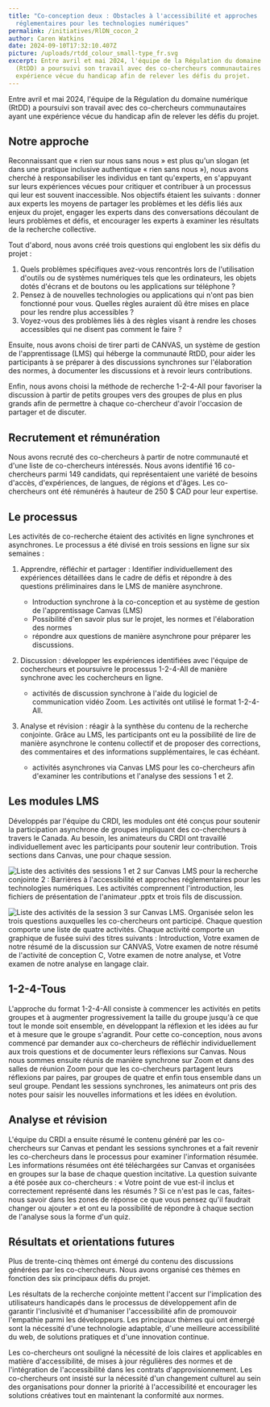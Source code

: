 ```yaml
---
title: "Co-conception deux : Obstacles à l'accessibilité et approches
  réglementaires pour les technologies numériques"
permalink: /initiatives/RlDN_cocon_2
author: Caren Watkins
date: 2024-09-10T17:32:10.407Z
picture: /uploads/rtdd_colour_small-type_fr.svg
excerpt: Entre avril et mai 2024, l'équipe de la Régulation du domaine numérique
  (RtDD) a poursuivi son travail avec des co-chercheurs communautaires ayant une
  expérience vécue du handicap afin de relever les défis du projet.
---
```

Entre avril et mai 2024, l'équipe de la Régulation du domaine numérique (RtDD) a poursuivi son travail avec des co-chercheurs communautaires ayant une expérience vécue du handicap afin de relever les défis du projet. 

## Notre approche

Reconnaissant que « rien sur nous sans nous » est plus qu'un slogan (et dans une pratique inclusive authentique « rien sans nous »), nous avons cherché à responsabiliser les individus en tant qu'experts, en s'appuyant sur leurs expériences vécues pour critiquer et contribuer à un processus qui leur est souvent inaccessible. Nos objectifs étaient les suivants : donner aux experts les moyens de partager les problèmes et les défis liés aux enjeux du projet, engager les experts dans des conversations découlant de leurs problèmes et défis, et encourager les experts à examiner les résultats de la recherche collective. 

Tout d'abord, nous avons créé trois questions qui englobent les six défis du projet : 

1. Quels problèmes spécifiques avez-vous rencontrés lors de l'utilisation d'outils ou de systèmes numériques tels que les ordinateurs, les objets dotés d'écrans et de boutons ou les applications sur téléphone ?
2. Pensez à de nouvelles technologies ou applications qui n'ont pas bien fonctionné pour vous. Quelles règles auraient dû être mises en place pour les rendre plus accessibles ?
3. Voyez-vous des problèmes liés à des règles visant à rendre les choses accessibles qui ne disent pas comment le faire ?

Ensuite, nous avons choisi de tirer parti de CANVAS, un système de gestion de l'apprentissage (LMS) qui héberge la communauté RtDD, pour aider les participants à se préparer à des discussions synchrones sur l'élaboration des normes, à documenter les discussions et à revoir leurs contributions.

Enfin, nous avons choisi la méthode de recherche 1-2-4-All pour favoriser la discussion à partir de petits groupes vers des groupes de plus en plus grands afin de permettre à chaque co-chercheur d'avoir l'occasion de partager et de discuter. 

## Recrutement et rémunération

Nous avons recruté des co-chercheurs à partir de notre communauté et d'une liste de co-chercheurs intéressés. Nous avons identifié 16 co-chercheurs parmi 149 candidats, qui représentaient une variété de besoins d'accès, d'expériences, de langues, de régions et d'âges. Les co-chercheurs ont été rémunérés à hauteur de 250 $ CAD pour leur expertise.

## Le processus

Les activités de co-recherche étaient des activités en ligne synchrones et asynchrones. Le processus a été divisé en trois sessions en ligne sur six semaines :

1. Apprendre, réfléchir et partager : Identifier individuellement des expériences détaillées dans le cadre de défis et répondre à des questions préliminaires dans le LMS de manière asynchrone. 

   * Introduction synchrone à la co-conception et au système de gestion de l'apprentissage Canvas (LMS) 
   * Possibilité d'en savoir plus sur le projet, les normes et l'élaboration des normes 
   * répondre aux questions de manière asynchrone pour préparer les discussions.
2. Discussion : développer les expériences identifiées avec l'équipe de cochercheurs et poursuivre le processus 1-2-4-All de manière synchrone avec les cochercheurs en ligne. 

   * activités de discussion synchrone à l'aide du logiciel de communication vidéo Zoom. Les activités ont utilisé le format 1-2-4-All.
3. Analyse et révision : réagir à la synthèse du contenu de la recherche conjointe. Grâce au LMS, les participants ont eu la possibilité de lire de manière asynchrone le contenu collectif et de proposer des corrections, des commentaires et des informations supplémentaires, le cas échéant.

   * activités asynchrones via Canvas LMS pour les co-chercheurs afin d'examiner les contributions et l'analyse des sessions 1 et 2.

## Les modules LMS

Développés par l'équipe du CRDI, les modules ont été conçus pour soutenir la participation asynchrone de groupes impliquant des co-chercheurs à travers le Canada. Au besoin, les animateurs du CRDI ont travaillé individuellement avec les participants pour soutenir leur contribution. Trois sections dans Canvas, une pour chaque session. 

![Liste des activités des sessions 1 et 2 sur Canvas LMS pour la recherche conjointe 2 : Barrières à l'accessibilité et approches réglementaires pour les technologies numériques. Les activités comprennent l'introduction, les fichiers de présentation de l'animateur .pptx et trois fils de discussion.](/uploads/lms_canvas_rtdd-module-session-1-2.png)

![Liste des activités de la session 3 sur Canvas LMS. Organisée selon les trois questions auxquelles les co-chercheurs ont participé. Chaque question comporte une liste de quatre activités. Chaque activité comporte un graphique de fusée suivi des titres suivants : Introduction, Votre examen de notre résumé de la discussion sur CANVAS, Votre examen de notre résumé de l'activité de conception C, Votre examen de notre analyse, et Votre examen de notre analyse en langage clair.](/uploads/lms_canvas_rtdd-module-session-3.png)

## 1-2-4-Tous

L'approche du format 1-2-4-All consiste à commencer les activités en petits groupes et à augmenter progressivement la taille du groupe jusqu'à ce que tout le monde soit ensemble, en développant la réflexion et les idées au fur et à mesure que le groupe s'agrandit. Pour cette co-conception, nous avons commencé par demander aux co-chercheurs de réfléchir individuellement aux trois questions et de documenter leurs réflexions sur Canvas. Nous nous sommes ensuite réunis de manière synchrone sur Zoom et dans des salles de réunion Zoom pour que les co-chercheurs partagent leurs réflexions par paires, par groupes de quatre et enfin tous ensemble dans un seul groupe. Pendant les sessions synchrones, les animateurs ont pris des notes pour saisir les nouvelles informations et les idées en évolution. 

## Analyse et révision

L'équipe du CRDI a ensuite résumé le contenu généré par les co-chercheurs sur Canvas et pendant les sessions synchrones et a fait revenir les co-chercheurs dans le processus pour examiner l'information résumée. Les informations résumées ont été téléchargées sur Canvas et organisées en groupes sur la base de chaque question incitative. La question suivante a été posée aux co-chercheurs : « Votre point de vue est-il inclus et correctement représenté dans les résumés ? Si ce n'est pas le cas, faites-nous savoir dans les zones de réponse ce que vous pensez qu'il faudrait changer ou ajouter » et ont eu la possibilité de répondre à chaque section de l'analyse sous la forme d'un quiz.

## Résultats et orientations futures

Plus de trente-cinq thèmes ont émergé du contenu des discussions générées par les co-chercheurs. Nous avons organisé ces thèmes en fonction des six principaux défis du projet. 

Les résultats de la recherche conjointe mettent l'accent sur l'implication des utilisateurs handicapés dans le processus de développement afin de garantir l'inclusivité et d'humaniser l'accessibilité afin de promouvoir l'empathie parmi les développeurs. Les principaux thèmes qui ont émergé sont la nécessité d'une technologie adaptable, d'une meilleure accessibilité du web, de solutions pratiques et d'une innovation continue. 

Les co-chercheurs ont souligné la nécessité de lois claires et applicables en matière d'accessibilité, de mises à jour régulières des normes et de l'intégration de l'accessibilité dans les contrats d'approvisionnement. Les co-chercheurs ont insisté sur la nécessité d'un changement culturel au sein des organisations pour donner la priorité à l'accessibilité et encourager les solutions créatives tout en maintenant la conformité aux normes.
